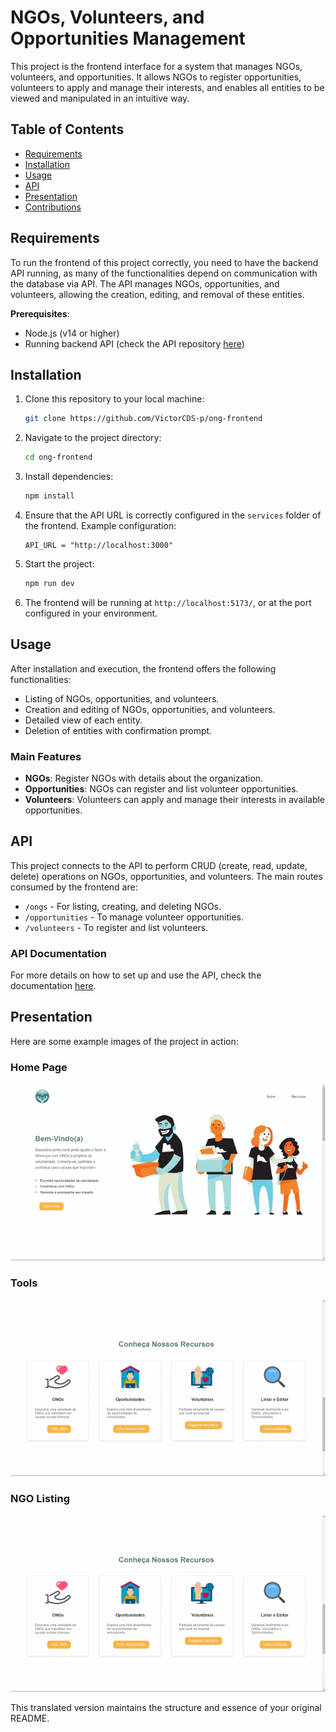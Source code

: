 
# NGOs, Volunteers, and Opportunities Management

This project is the frontend interface for a system that manages NGOs, volunteers, and opportunities. It allows NGOs to register opportunities, volunteers to apply and manage their interests, and enables all entities to be viewed and manipulated in an intuitive way.

## Table of Contents

- [Requirements](#requirements)
- [Installation](#installation)
- [Usage](#usage)
- [API](#api)
- [Presentation](#presentation)
- [Contributions](#contributions)

## Requirements

To run the frontend of this project correctly, you need to have the backend API running, as many of the functionalities depend on communication with the database via API. The API manages NGOs, opportunities, and volunteers, allowing the creation, editing, and removal of these entities.

**Prerequisites**:
- Node.js (v14 or higher)
- Running backend API (check the API repository [here](https://github.com/VictorCDS-p/ong-api))
  
## Installation

1. Clone this repository to your local machine:
   ```bash
   git clone https://github.com/VictorCDS-p/ong-frontend
   ```

2. Navigate to the project directory:
   ```bash
   cd ong-frontend
   ```

3. Install dependencies:
   ```bash
   npm install
   ```

4. Ensure that the API URL is correctly configured in the `services` folder of the frontend. Example configuration:
   ```
   API_URL = "http://localhost:3000"
   ```

5. Start the project:
   ```bash
   npm run dev
   ```

6. The frontend will be running at `http://localhost:5173/`, or at the port configured in your environment.

## Usage

After installation and execution, the frontend offers the following functionalities:

- Listing of NGOs, opportunities, and volunteers.
- Creation and editing of NGOs, opportunities, and volunteers.
- Detailed view of each entity.
- Deletion of entities with confirmation prompt.

### Main Features

- **NGOs**: Register NGOs with details about the organization.
- **Opportunities**: NGOs can register and list volunteer opportunities.
- **Volunteers**: Volunteers can apply and manage their interests in available opportunities.

## API

This project connects to the API to perform CRUD (create, read, update, delete) operations on NGOs, opportunities, and volunteers. The main routes consumed by the frontend are:

- `/ongs` - For listing, creating, and deleting NGOs.
- `/opportunities` - To manage volunteer opportunities.
- `/volunteers` - To register and list volunteers.

### API Documentation

For more details on how to set up and use the API, check the documentation [here](https://github.com/VictorCDS-p/ong-api).

## Presentation

Here are some example images of the project in action:

### Home Page
![Home Page](./src/assets/apresentacao3.gif)

### Tools
![NGO Listing](./src/assets/apresentacao2.gif)

### NGO Listing
![Opportunity Registration](./src/assets/apresentacao1.gif)

This translated version maintains the structure and essence of your original README.
